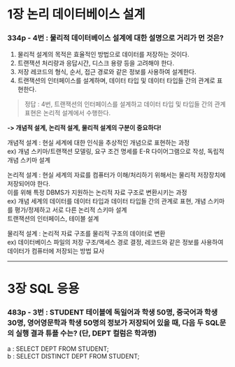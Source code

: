 # 1장 논리 데이터베이스 설계

### 334p - 4번 : 물리적 데이터베이스 설계에 대한 설명으로 거리가 먼 것은?
1. 물리적 설계의 목적은 효율적인 방법으로 데이터를 저장하는 것이다.
2. 트랜잭션 처리량과 응답시간, 디스크 용량 등을 고려해야 한다.
3. 저장 레코드의 형식, 순서, 접근 경로와 같은 정보를 사용하여 설계한다.
4. 트랜잭션의 인터페이스를 설계하며, 데이터 타입 및 데이터 타입들 간의 관계로 표현한다.
> 정답 : 4번, 트랜잭션의 인터페이스를 설계하고 데이터 타입 및 타입들 간의 관계 표현은 논리적 설계에서 수행한다.

**-> 개념적 설계, 논리적 설계, 물리적 설계의 구분이 중요하다!**

개념적 설계 : 현실 세계에 대한 인식을 추상적인 개념으로 표현하는 과정  
ex) 개념 스키마/트랜잭션 모델링, 요구 조건 명세를 E-R 다이어그램으로 작성, 독립적 개념 스키마 설계

논리적 설계 : 현실 세계의 자료를 컴퓨터가 이해/처리하기 위해서는 물리적 저장장치에 저장되어야 한다.  
이를 위해 특정 DBMS가 지원하는 논리적 자료 구조로 변환시키는 과정  
ex) 개념 세계의 데이터를 데이터 타입과 데이터 타입들 간의 관계로 표현, 개념 스키마를 평가/정제하고 서로 다른 논리적 스키마 설계  
트랜잭션의 인터페이스, 테이블 설계

물리적 설계 : 논리적 자료 구조를 물리적 구조의 데이터로 변환  
ex) 데이터베이스 파일의 저장 구조/액세스 경로 결정, 레코드와 같은 정보를 사용하여 데이터가 컴퓨터에 저장되는 방법 묘사
***

# 3장 SQL 응용

### 483p - 3번 : STUDENT 테이블에 독일어과 학생 50명, 중국어과 학생 30명, 영어영문학과 학생 50명의 정보가 저장되어 있을 때, 다음 두 SQL문의 실행 결과 튜플 수는? (단, DEPT 컬럼은 학과명)  
a : SELECT DEPT FROM STUDENT;  
b : SELECT DISTINCT DEPT FROM STUDENT;
